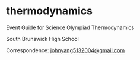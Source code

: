 # thermodynamics
Event Guide for Science Olympiad Thermodynamics

South Brunswick High School

Correspondence: johnyang5132004@gmail.com
